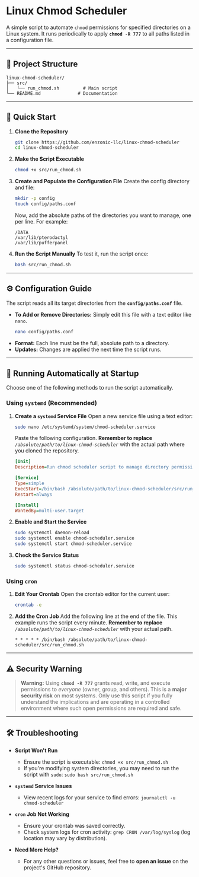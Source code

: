 # Linux Chmod Scheduler

A simple script to automate `chmod` permissions for specified directories on a Linux system. It runs periodically to apply **`chmod -R 777`** to all paths listed in a configuration file.

-----

## 📂 Project Structure

```
linux-chmod-scheduler/
├── src/
│   └── run_chmod.sh         # Main script
└── README.md              # Documentation
```

-----

## 🚀 Quick Start

1.  **Clone the Repository**

    ```bash
    git clone https://github.com/enzonic-llc/linux-chmod-scheduler
    cd linux-chmod-scheduler
    ```

2.  **Make the Script Executable**

    ```bash
    chmod +x src/run_chmod.sh
    ```

3.  **Create and Populate the Configuration File**
    Create the config directory and file:

    ```bash
    mkdir -p config
    touch config/paths.conf
    ```

    Now, add the absolute paths of the directories you want to manage, one per line. For example:

    ```
    /DATA
    /var/lib/pterodactyl
    /var/lib/pufferpanel
    ```

4.  **Run the Script Manually**
    To test it, run the script once:

    ```bash
    bash src/run_chmod.sh
    ```

-----

## ⚙️ Configuration Guide

The script reads all its target directories from the **`config/paths.conf`** file.

  * **To Add or Remove Directories:** Simply edit this file with a text editor like `nano`.
    ```bash
    nano config/paths.conf
    ```
  * **Format:** Each line must be the full, absolute path to a directory.
  * **Updates:** Changes are applied the next time the script runs.

-----

## 🤖 Running Automatically at Startup

Choose one of the following methods to run the script automatically.

### Using `systemd` (Recommended)

1.  **Create a `systemd` Service File**
    Open a new service file using a text editor:

    ```bash
    sudo nano /etc/systemd/system/chmod-scheduler.service
    ```

    Paste the following configuration. **Remember to replace** *`/absolute/path/to/linux-chmod-scheduler`* with the actual path where you cloned the repository.

    ```ini
    [Unit]
    Description=Run chmod scheduler script to manage directory permissions

    [Service]
    Type=simple
    ExecStart=/bin/bash /absolute/path/to/linux-chmod-scheduler/src/run_chmod.sh
    Restart=always

    [Install]
    WantedBy=multi-user.target
    ```

2.  **Enable and Start the Service**

    ```bash
    sudo systemctl daemon-reload
    sudo systemctl enable chmod-scheduler.service
    sudo systemctl start chmod-scheduler.service
    ```

3.  **Check the Service Status**

    ```bash
    sudo systemctl status chmod-scheduler.service
    ```

### Using `cron`

1.  **Edit Your Crontab**
    Open the crontab editor for the current user:

    ```bash
    crontab -e
    ```

2.  **Add the Cron Job**
    Add the following line at the end of the file. This example runs the script every minute. **Remember to replace** *`/absolute/path/to/linux-chmod-scheduler`* with your actual path.

    ```
    * * * * * /bin/bash /absolute/path/to/linux-chmod-scheduler/src/run_chmod.sh
    ```

-----

## ⚠️ Security Warning

> **Warning:** Using **`chmod -R 777`** grants read, write, and execute permissions to *everyone* (owner, group, and others). This is a **major security risk** on most systems. Only use this script if you fully understand the implications and are operating in a controlled environment where such open permissions are required and safe.

-----

## 🛠️ Troubleshooting

  * **Script Won't Run**

      * Ensure the script is executable: `chmod +x src/run_chmod.sh`
      * If you're modifying system directories, you may need to run the script with `sudo`: `sudo bash src/run_chmod.sh`

  * **`systemd` Service Issues**

      * View recent logs for your service to find errors: `journalctl -u chmod-scheduler`

  * **`cron` Job Not Working**

      * Ensure your crontab was saved correctly.
      * Check system logs for cron activity: `grep CRON /var/log/syslog` (log location may vary by distribution).

  * **Need More Help?**

      * For any other questions or issues, feel free to **open an issue** on the project's GitHub repository.
